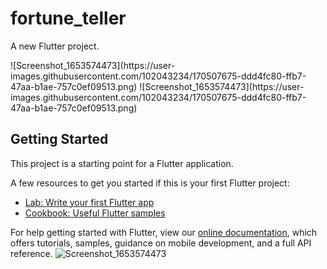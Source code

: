 # fortune_teller

A new Flutter project.

<div class"col">
![Screenshot_1653574473](https://user-images.githubusercontent.com/102043234/170507675-ddd4fc80-ffb7-47aa-b1ae-757c0ef09513.png)
![Screenshot_1653574473](https://user-images.githubusercontent.com/102043234/170507675-ddd4fc80-ffb7-47aa-b1ae-757c0ef09513.png)
<div/>


## Getting Started

This project is a starting point for a Flutter application.

A few resources to get you started if this is your first Flutter project:

- [Lab: Write your first Flutter app](https://flutter.dev/docs/get-started/codelab)
- [Cookbook: Useful Flutter samples](https://flutter.dev/docs/cookbook)

For help getting started with Flutter, view our
[online documentation](https://flutter.dev/docs), which offers tutorials,
samples, guidance on mobile development, and a full API reference.
![Screenshot_1653574473](https://user-images.githubusercontent.com/102043234/170507675-ddd4fc80-ffb7-47aa-b1ae-757c0ef09513.png)
